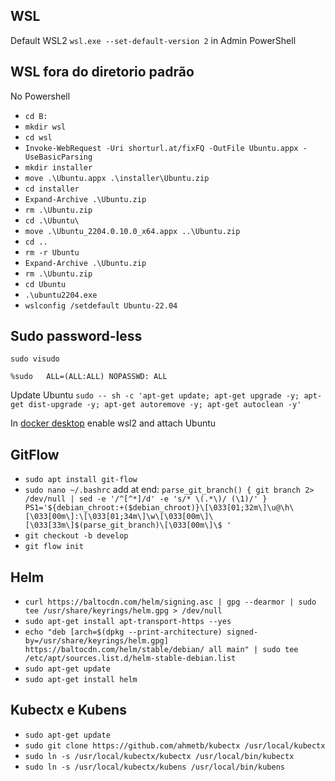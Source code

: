 ## WSL

Default WSL2 `wsl.exe --set-default-version 2` in Admin PowerShell

## WSL fora do diretorio padrão

No Powershell

- `cd B:`
- `mkdir wsl`
- `cd wsl`
- `Invoke-WebRequest -Uri shorturl.at/fixFQ -OutFile Ubuntu.appx -UseBasicParsing`
- `mkdir installer`
- `move .\Ubuntu.appx .\installer\Ubuntu.zip`
- `cd installer`
- `Expand-Archive .\Ubuntu.zip`
- `rm .\Ubuntu.zip`
- `cd .\Ubuntu\`
- `move .\Ubuntu_2204.0.10.0_x64.appx ..\Ubuntu.zip`
- `cd ..`
- `rm -r Ubuntu`
- `Expand-Archive .\Ubuntu.zip`
- `rm .\Ubuntu.zip`
- `cd Ubuntu`
- `.\ubuntu2204.exe`
- `wslconfig /setdefault Ubuntu-22.04`

## Sudo password-less

`sudo visudo`

`%sudo   ALL=(ALL:ALL) NOPASSWD: ALL`

Update Ubuntu `sudo -- sh -c 'apt-get update; apt-get upgrade -y; apt-get dist-upgrade -y; apt-get autoremove -y; apt-get autoclean -y'`

In [docker desktop](https://docs.docker.com/desktop/windows/wsl/) enable wsl2 and attach Ubuntu

## GitFlow

- `sudo apt install git-flow`
- `sudo nano ~/.bashrc` add at end:
    `parse_git_branch() {
    git branch 2> /dev/null | sed -e '/^[^*]/d' -e 's/* \(.*\)/ (\1)/'
    }
    PS1='${debian_chroot:+($debian_chroot)}\[\033[01;32m\]\u@\h\[\033[00m\]:\[\033[01;34m\]\w\[\033[00m\]\[\033[33m\]$(parse_git_branch)\[\033[00m\]\$ '`
- `git checkout -b develop`
- `git flow init`

## Helm

- `curl https://baltocdn.com/helm/signing.asc | gpg --dearmor | sudo tee /usr/share/keyrings/helm.gpg > /dev/null`
- `sudo apt-get install apt-transport-https --yes`
- `echo "deb [arch=$(dpkg --print-architecture) signed-by=/usr/share/keyrings/helm.gpg] https://baltocdn.com/helm/stable/debian/ all main" | sudo tee /etc/apt/sources.list.d/helm-stable-debian.list`
- `sudo apt-get update`
- `sudo apt-get install helm`

## Kubectx  e Kubens

- `sudo apt-get update`
- `sudo git clone https://github.com/ahmetb/kubectx /usr/local/kubectx`
- `sudo ln -s /usr/local/kubectx/kubectx /usr/local/bin/kubectx`
- `sudo ln -s /usr/local/kubectx/kubens /usr/local/bin/kubens`
